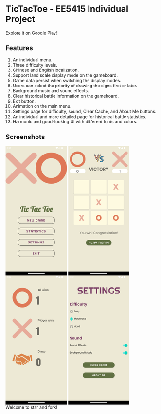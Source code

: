 # TicTacToe - EE5415 Individual Project
Explore it on [Google Play](https://play.google.com/store/apps/details?id=com.chumyuenlaw.tictactoe)!

## Features
1. An individual menu.
2. Three difficulty levels.
3. Chinese and English localization.
4. Support land scale display mode on the gameboard.
5. Game data persist when switching the display modes.
6. Users can select the priority of drawing the signs first or later.
7. Background music and sound effects.
8. Clear historical battle information on the gameboard.
9. Exit button.
10. Animation on the main menu.
11. Settings page for difficulty, sound, Clear Cache, and About Me buttons.
12. An individual and more detailed page for historical battle statistics.
13. Harmonic and good-looking UI with different fonts and colors.  

## Screenshots
<div style="display:inline-block">
<img src="./images/home.png" width = "40%" height = "40%" alt="Homepage" align=center />    <img src="./images/chessboard.png" width = "40%" height = "40%" alt="Homepage" align=center />
</div>
<div style="display:inline-block">
<img src="./images/statistics.png" width = "40%" height = "40%" alt="Homepage" align=center />    <img src="./images/settings.png" width = "40%" height = "40%" alt="Homepage" align=center />
</div>
Welcome to star and fork!
